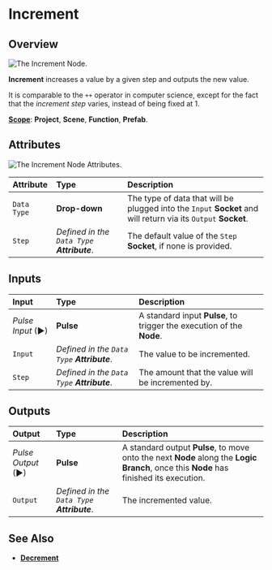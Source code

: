 # Increment

## Overview

![The Increment Node.](../../.gitbook/assets/incrementnode20241.png)

**Increment** increases a value by a given step and outputs the new value.

It is comparable to the `++` operator in computer science, except for the fact that the _increment step_ varies, instead of being fixed at 1.

[**Scope**](../overview.md#scopes): **Project**, **Scene**, **Function**, **Prefab**.

## Attributes

![The Increment Node Attributes.](../../.gitbook/assets/node-increment2-attr.png)


| Attribute | Type | Description |
| :--- | :--- | :--- |
| `Data Type` | **Drop-down** | The type of data that will be plugged into the `Input` **Socket** and will return via its `Output` **Socket**. |
| `Step` | _Defined in the `Data Type` **Attribute**_. | The default value of the `Step` **Socket**, if none is provided. |

## Inputs

| Input | Type | Description |
| :--- | :--- | :--- |
| _Pulse Input_ \(►\) | **Pulse** | A standard input **Pulse**, to trigger the execution of the **Node**. |
| `Input` | _Defined in the `Data Type` **Attribute**_. | The value to be incremented. |
| `Step` | _Defined in the `Data Type` **Attribute**_. | The amount that the value will be incremented by. |

## Outputs

| Output | Type | Description |
| :--- | :--- | :--- |
| _Pulse Output_ \(►\) | **Pulse** | A standard output **Pulse**, to move onto the next **Node** along the **Logic Branch**, once this **Node** has finished its execution. |
| `Output` | _Defined in the `Data Type` **Attribute**_. | The incremented value. |

## See Also

* [**Decrement**](decrement.md)

